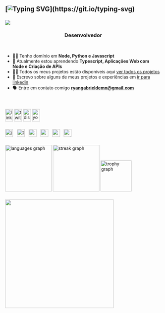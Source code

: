 ## [![Typing SVG](https://readme-typing-svg.herokuapp.com?font=Fira+Code&size=30&pause=10&color=00F708&random=false&width=435&lines=Ol%C3%A1+;%F0%9F%91%8B;Me+chamo+Ryan!)](https://git.io/typing-svg)

###

<div align="left">
  <img src="https://profile-counter.glitch.me/RyanGabss/count.svg?"  />
</div>

###

<h3 align="center">Desenvolvedor</h3>
<br>

- 👨‍🏫 Tenho domínio em **Node, Python e Javascript**
- 🌱 Atualmente estou aprendendo **Typescript, Aplicações Web com Node e Criação de APIs**
- 👨‍💻 Todos os meus projetos estão disponíveis aqui [ver todos os projetos](https://github.com/RyanGabss?tab=repositories)
- 📝 Escrevo sobre alguns de meus projetos e experiências em [ir para linkedin](linkedin.com/in/ryangmn)
- 🗣 Entre em contato comigo **ryangabrieldemn@gmail.com**
<br>

###


<div align="left">
  <img src="https://raw.githubusercontent.com/maurodesouza/profile-readme-generator/master/src/assets/icons/social/linkedin/default.svg" width="25" height="40" alt="linkedin logo"  />
  <img src="https://raw.githubusercontent.com/maurodesouza/profile-readme-generator/master/src/assets/icons/social/twitter/default.svg" width="25" height="40" alt="twitter logo"  />
  <img src="https://raw.githubusercontent.com/maurodesouza/profile-readme-generator/master/src/assets/icons/social/discord/default.svg" width="25" height="40" alt="discord logo"  />
  <img src="https://raw.githubusercontent.com/maurodesouza/profile-readme-generator/master/src/assets/icons/social/youtube/default.svg" width="25" height="40" alt="youtube logo"  />
</div>

###

<div align="left">
  <img src="https://cdn.jsdelivr.net/gh/devicons/devicon/icons/javascript/javascript-original.svg" height="25" alt="javascript logo"  />
  <img width="5" />
  <img src="https://cdn.jsdelivr.net/gh/devicons/devicon/icons/typescript/typescript-original.svg" height="25" alt="typescript logo"  />
  <img width="5" />
  <img src="https://cdn.jsdelivr.net/gh/devicons/devicon/icons/nodejs/nodejs-original.svg" height="25" alt="nodejs logo"  />
  <img width="5" />
  <img src="https://cdn.jsdelivr.net/gh/devicons/devicon/icons/react/react-original.svg" height="25" alt="react logo"  />
  <img width="5" />
  <img src="https://cdn.jsdelivr.net/gh/devicons/devicon/icons/mysql/mysql-original.svg" height="25" alt="mysql logo"  />
  <img width="5" />
  <img src="https://cdn.jsdelivr.net/gh/devicons/devicon/icons/python/python-original.svg" height="25" alt="python logo"  />
</div>
<h></h>

###

<div align="left">
  <img src="https://github-readme-stats.vercel.app/api/top-langs?username=RyanGabss&locale=en&hide_title=false&layout=compact&card_width=320&langs_count=5&theme=gotham&hide_border=false&order=2" height="150" alt="languages graph"  />
  <img src="https://streak-stats.demolab.com?user=RyanGabss&locale=en&mode=weekly&theme=gotham&hide_border=false&border_radius=5&order=3" height="150" alt="streak graph"  />
  <img src="https://github-profile-trophy.vercel.app?username=RyanGabss&theme=onestar&column=-1&row=1&margin-w=8&margin-h=8&no-bg=true&no-frame=true&order=4" height="100" alt="trophy graph"  />
</div>

<h></h>

###

<div align="left">
  <img height="350" src="https://i.pinimg.com/originals/86/d7/5a/86d75a902dda5a4c6ac4b95d8a5afba4.gif"  />
</div>


###

###
